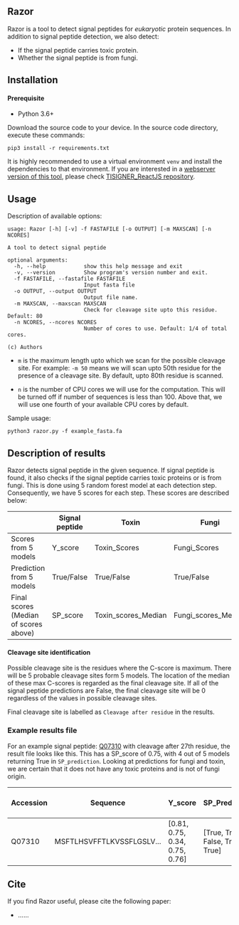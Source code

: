## Razor
Razor is a tool to detect signal peptides for *eukaryotic* protein sequences. In addition to signal peptide detection, we also detect:

 - If the signal peptide carries toxic protein.
 - Whether the signal peptide is from fungi.

## Installation
#### Prerequisite
 - Python 3.6+

Download the source code to your device. In the source code directory, execute these commands:

```
pip3 install -r requirements.txt
```
It is highly recommended to use a virtual environment ```venv``` and install the dependencies to that environment. If you are interested in a [webserver version of this tool](https://tisigner.com/razor), please check [TISIGNER_ReactJS repository](https://github.com/Gardner-BinfLab/TISIGNER-ReactJS).

## Usage

Description of available options:
```
usage: Razor [-h] [-v] -f FASTAFILE [-o OUTPUT] [-m MAXSCAN] [-n NCORES]

A tool to detect signal peptide

optional arguments:
  -h, --help            show this help message and exit
  -v, --version         Show program's version number and exit.
  -f FASTAFILE, --fastafile FASTAFILE
                        Input fasta file
  -o OUTPUT, --output OUTPUT
                        Output file name.
  -m MAXSCAN, --maxscan MAXSCAN
                        Check for cleavage site upto this residue. Default: 80
  -n NCORES, --ncores NCORES
                        Number of cores to use. Default: 1/4 of total cores.

(c) Authors
```

 - ```m``` is the maximum length upto which we scan for the possible cleavage site. For example: ```-m 50``` means we will scan upto 50th residue for the presence of a cleavage site. By default, upto 80th residue is scanned.

 - ```n``` is the number of CPU cores we will use for the computation. This will be turned off if number of sequences is less than 100. Above that, we will use one fourth of your available CPU cores by default.

Sample usage:
```
python3 razor.py -f example_fasta.fa
```

## Description of results
Razor detects signal peptide in the given sequence. If signal peptide is found, it also checks if the signal peptide carries toxic proteins or is from fungi. This is done using 5 random forest model at each detection step. Consequently, we have 5 scores for each step. These scores are described below:

|                                       | Signal peptide | Toxin               | Fungi               |
|---------------------------------------|----------------|---------------------|---------------------|
| Scores from 5 models                  | Y_score        | Toxin_Scores        | Fungi_Scores        |
| Prediction from 5 models              | True/False     | True/False          | True/False          |
| Final scores (Median of scores above) | SP_score       | Toxin_scores_Median | Fungi_scores_Median |

#### Cleavage site identification
Possible cleavage site is the residues where the C-score is maximum. There will be 5 probable cleavage sites form 5 models. The location of the median of these max C-scores is regarded as the final cleavage site. If all of the signal peptide predictions are False, the final cleavage site will be 0 regardless of the values in possible cleavage sites.

Final cleavage site is labelled as ```Cleavage after residue``` in the results.

### Example results file
For an example signal peptide: [Q07310](https://www.uniprot.org/uniprot/Q07310) with cleavage after 27th residue, the result file looks like this. This has a SP_score of 0.75, with 4 out of 5 models returning True in ```SP_prediction```. Looking at predictions for fungi and toxin, we are certain that it does not have any toxic proteins and is not of fungi origin.


| Accession | Sequence                  | Y_score                        | SP_Prediction                   | Max_C                         | Probable Cleavage after | Cleavage after residue | SP_score | Fungi_Scores                   | Fungi_Prediction                    | Fungi_scores_Median | Toxin_Scores                   | Toxin_Prediction                    | Toxin_scores_Median |
|-----------|---------------------------|--------------------------------|---------------------------------|-------------------------------|-------------------------|------------------------|----------|--------------------------------|-------------------------------------|---------------------|--------------------------------|-------------------------------------|---------------------|
| Q07310    | MSFTLHSVFFTLKVSSFLGSLV... | [0.81, 0.75, 0.34, 0.75, 0.76] | [True, True, False, True, True] | [0.87, 0.81, 0.54, 0.8, 0.81] | [27, 27, 27, 27, 27]    | 27                     | 0.75     | [0.06, 0.07, 0.14, 0.09, 0.06] | [False, False, False, False, False] | 0.07                | [0.07, 0.03, 0.04, 0.16, 0.02] | [False, False, False, False, False] | 0.04                |


## Cite
If you find Razor useful, please cite the following paper:
 - ......
